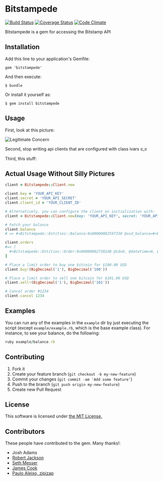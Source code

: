 # Bitstampede
[![Build Status](https://travis-ci.org/isotope11/bitstampede.png?branch=master)](https://travis-ci.org/isotope11/bitstampede) [![Coverage Status](https://coveralls.io/repos/isotope11/bitstampede/badge.png?branch=master)](https://coveralls.io/r/isotope11/bitstampede?branch=master) [![Code Climate](https://codeclimate.com/github/isotope11/bitstampede.png)](https://codeclimate.com/github/isotope11/bitstampede)


Bitstampede is a gem for accessing the Bitstamp API

## Installation

Add this line to your application's Gemfile:

    gem 'bitstampede'

And then execute:

    $ bundle

Or install it yourself as:

    $ gem install bitstampede

## Usage

First, look at this picture:

![Legitimate Concern](./doc/legitimate_concern.png)

Second, stop writing api clients that are configured with class ivars ಠ_ಠ

Third, this stuff:

## Actual Usage Without Silly Pictures

```ruby
client = Bitstampede::Client.new

client.key = 'YOUR_API_KEY'
client.secret = 'YOUR_API_SECRET'
client.client_id = 'YOUR_CLIENT_ID'

# Alternatively, you can configure the client on initialization with:
client = Bitstampede::Client.new(key: 'YOUR_API_KEY', secret: 'YOUR_API_SECRET', client_id: 'YOUR_CLIENT_ID')

# Fetch your balance
client.balance
# => #<Bitstampede::Entities::Balance:0x0000000259f338 @usd_balance=#<BigDecimal:259e898,'0.0',9(9)>, @btc_balance=#<BigDecimal:2726698,'0.0',9(9)>, @usd_reserved=#<BigDecimal:2726328,'0.0',9(9)>, @btc_reserved=#<BigDecimal:2725fb8,'0.0',9(9)>, @usd_available=#<BigDecimal:2725c48,'0.0',9(9)>, @btc_available=#<BigDecimal:27258b0,'0.0',9(9)>, @fee=#<BigDecimal:2725540,'0.0',9(9)>>

client.orders
#=> [
  #<Bitstampede::Entities::Order:0x000000027302d8 @id=0, @datetime=0, @type=:buy, @price=#<BigDecimal:272f428,'0.0',9(9)>, @amount=#<BigDecimal:272f130,'0.0',9(9)>>
]

# Place a limit order to buy one bitcoin for $100.00 USD
client.buy!(BigDecimal('1'), BigDecimal('100'))

# Place a limit order to sell one bitcoin for $101.00 USD
client.sell!(BigDecimal('1'), BigDecimal('101'))

# Cancel order #1234
client.cancel 1234
```

## Examples

You can run any of the examples in the `example` dir by just executing the script (except `example/example.rb`, which is the base example class).  For instance, to see your balance, do the following:

```ruby
ruby example/balance.rb
```

## Contributing

1. Fork it
2. Create your feature branch (`git checkout -b my-new-feature`)
3. Commit your changes (`git commit -am 'Add some feature'`)
4. Push to the branch (`git push origin my-new-feature`)
5. Create new Pull Request

## License

This software is licensed under [the MIT License.](./LICENSE.md)

## Contributors

These people have contributed to the gem.  Many thanks!:

- Josh Adams
- [Robert Jackson](https://github.com/rjackson)
- [Seth Messer](https://github.com/megalithic)
- [James Cook](https://github.com/jamescook)
- [Paulo Aleixo, zipizap](https://github.com/zipizap)
